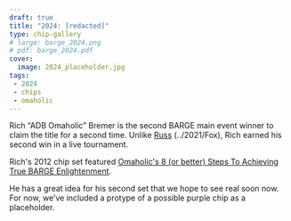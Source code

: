 ```yaml
---
draft: true
title: "2024: [redacted]"
type: chip-gallery
# large: barge_2024.png
# pdf: barge_2024.pdf
cover:
  image: 2024_placeholder.jpg
tags:
 - 2024
 - chips
 - omaholic
---
```


Rich “ADB Omaholic” Bremer is the second BARGE main event winner to claim the
title for a second time.  Unlike [Russ](../2002/) (../2021/Fox), Rich earned
his second win in a live tournament.

Rich's 2012 chip set featured [Omaholic's 8 (or better) Steps To Achieving True
BARGE Enlightenment](../2012/).

He has a great idea for his second set that we hope to see real soon now.  For
now, we’ve included a protype of a possible purple chip as a placeholder.
